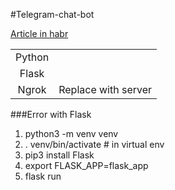 #Telegram-chat-bot

[Article in habr](https://habr.com/ru/post/495036/)

|||
|:---:|:---:|
|Python||
|Flask||
|Ngrok|Replace with server|

###Error with Flask
1. python3 -m venv venv
2. . venv/bin/activate # in virtual env
3. pip3 install Flask
4. export FLASK_APP=flask_app
5. flask run



